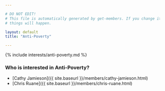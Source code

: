 ```yaml
---

# DO NOT EDIT!
# This file is automatically generated by get-members. If you change it, bad
# things will happen.

layout: default
title: "Anti-Poverty"

---
```


{% include interests/anti-poverty.md %}

### Who is interested in Anti-Poverty?


* [Cathy Jamieson]({{ site.baseurl }}/members/cathy-jamieson.html)
* [Chris Ruane]({{ site.baseurl }}/members/chris-ruane.html)
